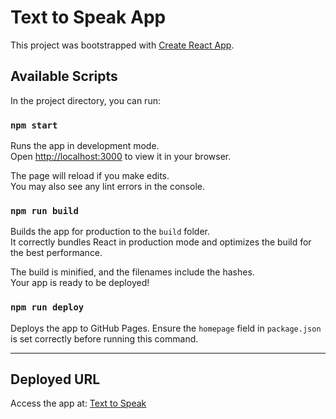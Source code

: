 # Text to Speak App

This project was bootstrapped with [Create React App](https://github.com/facebook/create-react-app).

## Available Scripts

In the project directory, you can run:

### `npm start`

Runs the app in development mode.\
Open [http://localhost:3000](http://localhost:3000) to view it in your browser.

The page will reload if you make edits.\
You may also see any lint errors in the console.

### `npm run build`

Builds the app for production to the `build` folder.\
It correctly bundles React in production mode and optimizes the build for the best performance.

The build is minified, and the filenames include the hashes.\
Your app is ready to be deployed!

### `npm run deploy`

Deploys the app to GitHub Pages. Ensure the `homepage` field in `package.json` is set correctly before running this command.

---

## Deployed URL

Access the app at: [Text to Speak](https://vikram9281.github.io/Text-To_speak)
